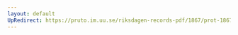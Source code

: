 ```yaml
---
layout: default
UpRedirect: https://pruto.im.uu.se/riksdagen-records-pdf/1867/prot-1867--ak--118/prot-1867--ak--118_006.pdf
---
```

